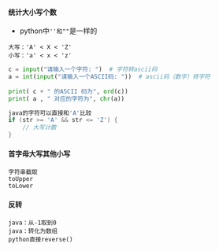 #### 统计大小写个数

- python中`''和""`是一样的

```
大写：'A' < X < 'Z'
小写：'a' < x < 'z'
```

```python
c = input("请输入一个字符: ")  # 字符转ascii码
a = int(input("请输入一个ASCII码: "))  # ascii码（数字）转字符
 
print( c + " 的ASCII 码为", ord(c))
print( a , " 对应的字符为", chr(a))
```

```java
java的字符可以直接和'A'比较
if (str >= 'A' && str <= 'Z') {
	// 大写计数
}
```

#### 首字母大写其他小写

```
字符串截取
toUpper
toLower
```

#### 反转

```
java：从-1取到0
java：转化为数组
python直接reverse()

```

